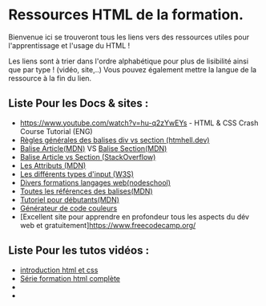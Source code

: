 # Ressources HTML de la formation.  

Bienvenue ici se trouveront tous les liens vers des ressources utiles pour l'apprentissage et l'usage du HTML !  

Les liens sont à trier dans l'ordre alphabétique pour plus de lisibilité ainsi que par type ! (vidéo, site,..)
Vous pouvez également mettre la langue de la ressource à la fin du lien.

## Liste Pour les Docs & sites :   
* https://www.youtube.com/watch?v=hu-q2zYwEYs - HTML & CSS Crash Course Tutorial (ENG)
* [Règles générales des balises div vs section (htmhell.dev)](https://www.htmhell.dev/10-section-is-no-replacement-for-div/)
* [Balise Article(MDN)](https://developer.mozilla.org/fr/docs/Web/HTML/Element/article) VS [Balise Section(MDN)](https://developer.mozilla.org/fr/docs/Web/HTML/Element/section)
* [Balise Article vs Section (StackOverflow)](https://stackoverflow.com/questions/7549561/section-vs-article-html5#:~:text=Sections%20DONT%20have%20to%20be,whole%20document%20is%20one%20article.)
* [Les Attributs (MDN)](https://developer.mozilla.org/fr/docs/Web/HTML/Attributes)
* [Les différents types d'input (W3S)](https://www.w3schools.com/html/html_form_input_types.asp)
* [Divers formations langages web(nodeschool)](https://nodeschool.io/)
* [Toutes les références des balises(MDN)](https://developer.mozilla.org/fr/docs/Web/HTML/Reference)
* [Tutoriel pour débutants(MDN)](https://developer.mozilla.org/fr/docs/Web/HTML#beginners_tutorials)
* [Générateur de code couleurs](https://htmlcolorcodes.com/fr/ressources/meilleurs-generateurs-de-palette-de-couleur/)
* [Excellent site pour apprendre en profondeur tous les aspects du dév web et gratuitement]https://www.freecodecamp.org/
## Liste Pour les tutos vidéos :   
* [introduction html et css](https://youtu.be/hu-q2zYwEYs)
* [Série formation html complète](https://ronan-hello.fr/series/html)
*
*
